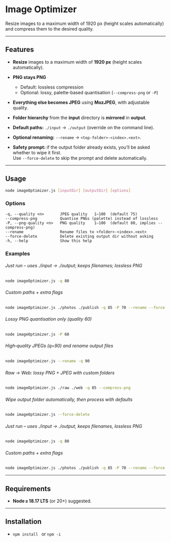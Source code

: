 # Image Optimizer

Resize images to a maximum width of 1920 px (height scales automatically) and compress them to the desired quality.

---

## Features

* **Resize** images to a maximum width of **1920 px** (height scales automatically).
* **PNG stays PNG**

  * Default: lossless compression
  * Optional: lossy, palette-based quantisation (`--compress-png` or `-P`)
* **Everything else becomes JPEG** using **MozJPEG**, with adjustable quality.
* **Folder hierarchy** from the **input** directory is **mirrored** in **output**.
* **Default paths:** `./input` → `./output` (override on the command line).
* **Optional renaming:** `--rename` → `<top-folder>-<index>.<ext>`.
* **Safety prompt:** if the output folder already exists, you’ll be asked whether to wipe it first.  
Use `--force-delete` to skip the prompt and delete automatically.

---

## Usage

```bash
node imageOptimizer.js [inputDir] [outputDir] [options]
```

### Options

```text
-q, --quality <n>       JPEG quality   1–100  (default 75)
--compress-png          Quantise PNGs (palette) instead of lossless
-P, --png-quality <n>   PNG quality    1–100  (default 80, implies --compress-png)
--rename                Rename files to <folder>-<index>.<ext>
--force-delete          Delete existing output dir without asking
-h, --help              Show this help
```

### Examples

###### Just run – uses ./input → ./output; keeps filenames; lossless PNG
````bash
node imageOptimizer.js -q 80
````
###### Custom paths + extra flags
````bash
node imageOptimizer.js ./photos ./publish -q 85 -P 70 --rename --force-delete
````

###### Lossy PNG quantisation only (quality 60)
````bash
node imageOptimizer.js -P 60
````

###### High‑quality JPEGs (q=90) and rename output files
````bash
node imageOptimizer.js --rename -q 90
````

###### Raw → Web: lossy PNG + JPEG with custom folders
````bash
node imageOptimizer.js ./raw ./web -q 85 --compress-png
````

###### Wipe output folder automatically, then process with defaults
````bash
node imageOptimizer.js --force-delete
````

###### Just run – uses ./input → ./output, keeps filenames, lossless PNG
````bash
node imageOptimizer.js -q 80
````

###### Custom paths + extra flags
````bash
node imageOptimizer.js ./photos ./publish -q 85 -P 70 --rename --force-delete
````

---

## Requirements

* **Node ≥ 18.17 LTS** (or 20+) suggested.

---

## Installation
* `npm install ` or `npm -i`
